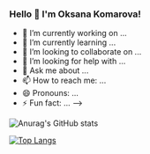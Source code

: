 ### Hello 👋 I'm Oksana Komarova!



- 🔭 I’m currently working on ...
- 🌱 I’m currently learning ...
- 👯 I’m looking to collaborate on ...
- 🤔 I’m looking for help with ...
- 💬 Ask me about ...
- 📫 How to reach me: ...
- 😄 Pronouns: ...
- ⚡ Fun fact: ...
-->

![Anurag's GitHub stats](https://github-readme-stats.vercel.app/api?username=oxitenko&show_icons=true&theme=tokyonight)

[![Top Langs](https://github-readme-stats.vercel.app/api/top-langs/?username=oxitenko&layout=compact)](https://github.com/anuraghazra/github-readme-stats)
